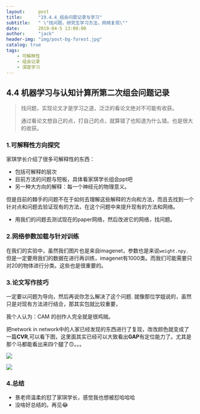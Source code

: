 ```yaml
---
layout:     post
title:      "19.4.4_组会问题记录与学习"
subtitle:   " \"找问题，研究生学习方法，网络复现\""
date:       2019-04-5 13:00:00
author:     "jack"
header-img: "img/post-bg-forest.jpg"
catalog: true
tags:
    - 可解释性
    - 组会记录
    - 深度学习
---
```





## 4.4 机器学习与认知计算所第二次组会问题记录

> 找问题，实现论文才是学习之道，泛泛的看论文绝对不可能有收获。
>
> 通过看论文想自己的点，打自己的点，就算错了也知道为什么错。也是很大的收获。

### 1.可解释性方向探究

 家琪学长介绍了很多可解释性的东西：

- 包括可解释的层次
- 目前方法的问题与短板，具体看家琪学长组会ppt吧
- 另一种大方向的解释：每一个神经元的物理意义。

但是目前的棘手的问题不在于如何去理解这些解释的方向和方法，而且去找到一个针对点和问题去验证现有的方法，在这个问题中来提升现有的方法和网络。

+ 用我们的问题去测试现在的paper网络，然后改进它的网络，找问题。

### 2.网络参数加载与针对训练

 在我们的实验中，虽然我们图片也是来自imagenet，参数也是来说`weight.npy.`但是一定要用我们的数据在进行再训练，imagenet有1000类。而我们可能需要只对20的物体进行分类。这些也是很重要的。

### 3.论文写作技巧

一定要以问题为导向，然后再说你怎么解决了这个问题. 就像那位学姐说的，虽然只是对现有方法进行结合，那其实包就比较重要，

我个人认为：CAM 的创作人完全就是很鸡贼。

把network in network中的人家已经发现的东西进行了复现，改改颜色就变成了一篇**CVR**,可以看下图，这里面其实已经可以大致看出**GAP**有定位能力了。尤其是那个马都能看出来四个腿了🙃。。。

![](https://ws1.sinaimg.cn/large/007bgNxTly1g1qkd1or9cj319s0sdwpb.jpg)

![](https://ws1.sinaimg.cn/large/007bgNxTly1g1qkbsxr09j30le0bajzm.jpg)

### 4.总结

+ 景老师温柔的怼了家琪学长，感觉我也想被怼哈哈哈
+ 没啥好总结的。再见😂